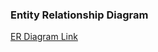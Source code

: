 ### Entity Relationship Diagram
[ER Diagram Link](https://drive.google.com/file/d/1fB7Bcmus8f6AUX29scQyDeCgkc2M8H3N/view?usp=sharing)